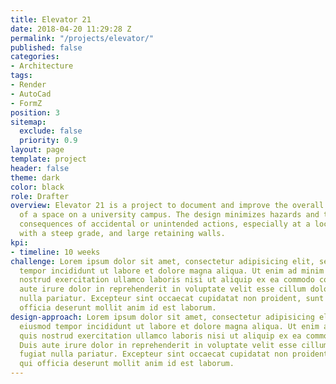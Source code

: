 ```yaml
---
title: Elevator 21
date: 2018-04-20 11:29:28 Z
permalink: "/projects/elevator/"
published: false
categories:
- Architecture
tags:
- Render
- AutoCad
- FormZ
position: 3
sitemap:
  exclude: false
  priority: 0.9
layout: page
template: project
header: false
theme: dark
color: black
role: Drafter
overview: Elevator 21 is a project to document and improve the overall accessibility
  of a space on a university campus. The design minimizes hazards and the adverse
  consequences of accidental or unintended actions, especially at a location on campus
  with a steep grade, and large retaining walls.
kpi:
- timeline: 10 weeks
challenge: Lorem ipsum dolor sit amet, consectetur adipisicing elit, sed do eiusmod
  tempor incididunt ut labore et dolore magna aliqua. Ut enim ad minim veniam, quis
  nostrud exercitation ullamco laboris nisi ut aliquip ex ea commodo consequat. Duis
  aute irure dolor in reprehenderit in voluptate velit esse cillum dolore eu fugiat
  nulla pariatur. Excepteur sint occaecat cupidatat non proident, sunt in culpa qui
  officia deserunt mollit anim id est laborum.
design-approach: Lorem ipsum dolor sit amet, consectetur adipisicing elit, sed do
  eiusmod tempor incididunt ut labore et dolore magna aliqua. Ut enim ad minim veniam,
  quis nostrud exercitation ullamco laboris nisi ut aliquip ex ea commodo consequat.
  Duis aute irure dolor in reprehenderit in voluptate velit esse cillum dolore eu
  fugiat nulla pariatur. Excepteur sint occaecat cupidatat non proident, sunt in culpa
  qui officia deserunt mollit anim id est laborum.
---
```


